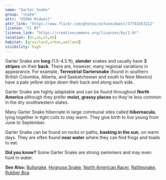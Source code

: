 ```yaml
---
name: "Garter Snake"
group: "snake"
attr: "USFWS Midwest"
attr_link: "https://www.flickr.com/photos/usfwsmidwest/37741563212"
license: "CC BY"
license_link: "https://creativecommons.org/licenses/by/2.0/"
location: [bc,ab,sk,mb]
habitat: [grassland,urban,wetland]
visibility: high
---
```

Garter Snake are **long** (1.5-4.5 ft), **slender** snakes and usually have **3 stripes** on their **back**. There are, however, many regional variations in appearance. For example, **Terrestrial Gartersnake** (found in southern British Columbia, Alberta, and Saskatchewan and south to New Mexico) have a pale yellow stripe down their back and along each side.

Garter Snake are highly adaptable and can be found throughout **North America** although they prefer **moist, grassy places** so they're less common in the dry southwestern states.

Many Garter Snake hibernate in large communal sites called **hibernacula**, lying together in tight coils to stay warm. They give birth to live young from June to September.

Garter Snake can be found on rocks or paths, **basking in the sun**, on warm days. They are often found **near water** where they can find frogs and toads to eat.

**Did you know?** Some Garter Snake are strong swimmers and may even hunt in water.

<!-- generated, do not edit -->
**See Also:**
[Bullsnake](/herps/bullsnake/),
[Hognose Snake](/herps/hognsnake/),
[North American Racer](/herps/naracer/),
[Rattlesnake](/herps/ratlsnak/),
[Rubber Boa](/herps/rubboa/)
